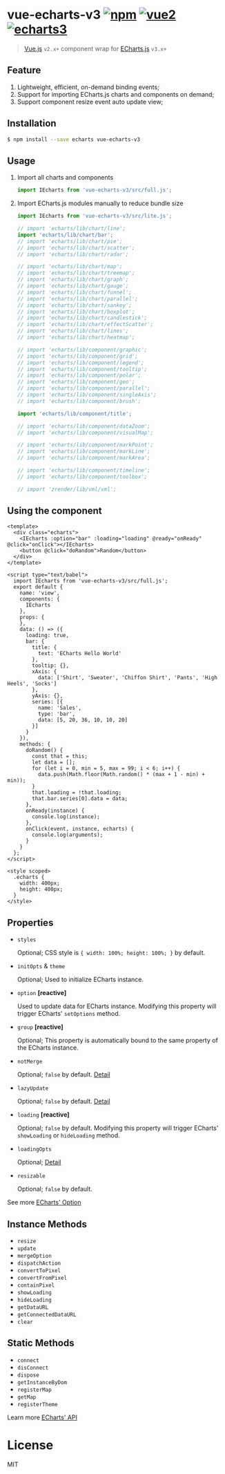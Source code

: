 # vue-echarts-v3 [![npm](https://img.shields.io/npm/v/vue-echarts-v3.svg)](https://www.npmjs.com/package/vue-echarts-v3) [![vue2](https://img.shields.io/badge/vue-2.x-brightgreen.svg)](https://vuejs.org/) [![echarts3](https://img.shields.io/badge/echarts-3.x-brightgreen.svg)](http://echarts.baidu.com/)

> [Vue.js](https://vuejs.org/) `v2.x+` component wrap for [ECharts.js](http://echarts.baidu.com/) `v3.x+`


## Feature

1. Lightweight, efficient, on-demand binding events;
2. Support for importing ECharts.js charts and components on demand;
3. Support component resize event auto update view;


## Installation

``` bash
$ npm install --save echarts vue-echarts-v3
```


## Usage

1. Import all charts and components

    ``` js
    import IEcharts from 'vue-echarts-v3/src/full.js';
    ```

2. Import ECharts.js modules manually to reduce bundle size

    ``` js
    import IEcharts from 'vue-echarts-v3/src/lite.js';

    // import 'echarts/lib/chart/line';
    import 'echarts/lib/chart/bar';
    // import 'echarts/lib/chart/pie';
    // import 'echarts/lib/chart/scatter';
    // import 'echarts/lib/chart/radar';

    // import 'echarts/lib/chart/map';
    // import 'echarts/lib/chart/treemap';
    // import 'echarts/lib/chart/graph';
    // import 'echarts/lib/chart/gauge';
    // import 'echarts/lib/chart/funnel';
    // import 'echarts/lib/chart/parallel';
    // import 'echarts/lib/chart/sankey';
    // import 'echarts/lib/chart/boxplot';
    // import 'echarts/lib/chart/candlestick';
    // import 'echarts/lib/chart/effectScatter';
    // import 'echarts/lib/chart/lines';
    // import 'echarts/lib/chart/heatmap';

    // import 'echarts/lib/component/graphic';
    // import 'echarts/lib/component/grid';
    // import 'echarts/lib/component/legend';
    // import 'echarts/lib/component/tooltip';
    // import 'echarts/lib/component/polar';
    // import 'echarts/lib/component/geo';
    // import 'echarts/lib/component/parallel';
    // import 'echarts/lib/component/singleAxis';
    // import 'echarts/lib/component/brush';

    import 'echarts/lib/component/title';

    // import 'echarts/lib/component/dataZoom';
    // import 'echarts/lib/component/visualMap';

    // import 'echarts/lib/component/markPoint';
    // import 'echarts/lib/component/markLine';
    // import 'echarts/lib/component/markArea';

    // import 'echarts/lib/component/timeline';
    // import 'echarts/lib/component/toolbox';

    // import 'zrender/lib/vml/vml';
    ```

## Using the component

``` vue
<template>
  <div class="echarts">
    <IEcharts :option="bar" :loading="loading" @ready="onReady" @click="onClick"></IEcharts>
    <button @click="doRandom">Random</button>
  </div>
</template>

<script type="text/babel">
  import IEcharts from 'vue-echarts-v3/src/full.js';
  export default {
    name: 'view',
    components: {
      IEcharts
    },
    props: {
    },
    data: () => ({
      loading: true,
      bar: {
        title: {
          text: 'ECharts Hello World'
        },
        tooltip: {},
        xAxis: {
          data: ['Shirt', 'Sweater', 'Chiffon Shirt', 'Pants', 'High Heels', 'Socks']
        },
        yAxis: {},
        series: [{
          name: 'Sales',
          type: 'bar',
          data: [5, 20, 36, 10, 10, 20]
        }]
      }
    }),
    methods: {
      doRandom() {
        const that = this;
        let data = [];
        for (let i = 0, min = 5, max = 99; i < 6; i++) {
          data.push(Math.floor(Math.random() * (max + 1 - min) + min));
        }
        that.loading = !that.loading;
        that.bar.series[0].data = data;
      },
      onReady(instance) {
        console.log(instance);
      },
      onClick(event, instance, echarts) {
        console.log(arguments);
      }
    }
  };
</script>

<style scoped>
  .echarts {
    width: 400px;
    height: 400px;
  }
</style>
```

## Properties

* `styles`

  Optional; CSS style is `{ width: 100%; height: 100%; }` by default.

* `initOpts` & `theme`

  Optional; Used to initialize ECharts instance.

* `option` **[reactive]**

  Used to update data for ECharts instance. Modifying this property will trigger ECharts' `setOptions` method.

* `group` **[reactive]**

  Optional; This property is automatically bound to the same property of the ECharts instance.

* `notMerge`

  Optional; `false` by default. [Detail](http://echarts.baidu.com/api.html#echartsInstance.setOption)

* `lazyUpdate`

  Optional; `false` by default. [Detail](http://echarts.baidu.com/api.html#echartsInstance.setOption)

* `loading` **[reactive]**

  Optional; `false` by default. Modifying this property will trigger ECharts' `showLoading` or `hideLoading` method.

* `loadingOpts`

  Optional; [Detail](https://ecomfe.github.io/echarts-doc/public/en/api.html#echartsInstance.showLoading)

* `resizable`

  Optional; `false` by default.

See more [ECharts' Option](http://echarts.baidu.com/option.html)

## Instance Methods

* `resize`
* `update`
* `mergeOption`
* `dispatchAction`
* `convertToPixel`
* `convertFromPixel`
* `containPixel`
* `showLoading`
* `hideLoading`
* `getDataURL`
* `getConnectedDataURL`
* `clear`


## Static Methods

* `connect`
* `disConnect`
* `dispose`
* `getInstanceByDom`
* `registerMap`
* `getMap`
* `registerTheme`

Learn more [ECharts' API](http://echarts.baidu.com/api.html)


# License

MIT
